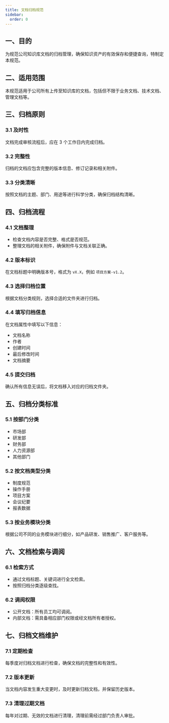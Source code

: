 ```yaml
---
title: 文档归档规范
sidebar:
  order: 0
---
```


## 一、目的
为规范公司知识库文档的归档管理，确保知识资产的有效保存和便捷查询，特制定本规范。

## 二、适用范围
本规范适用于公司所有上传至知识库的文档，包括但不限于业务文档、技术文档、管理文档等。

## 三、归档原则
### 3.1 及时性
文档完成审核流程后，应在 3 个工作日内完成归档。

### 3.2 完整性
归档的文档应包含完整的版本信息、修订记录和相关附件。

### 3.3 分类清晰
按照文档的主题、部门、用途等进行科学分类，确保归档结构清晰。

## 四、归档流程
### 4.1 文档整理
- 检查文档内容是否完整、格式是否规范。
- 整理文档的相关附件，确保附件与文档关联正确。

### 4.2 版本标识
在文档标题中明确版本号，格式为 `vX.X`，例如 `项目方案-v1.2`。

### 4.3 选择归档位置
根据文档分类规则，选择合适的文件夹进行归档。

### 4.4 填写归档信息
在文档属性中填写以下信息：
- 文档名称
- 作者
- 创建时间
- 最后修改时间
- 文档摘要

### 4.5 提交归档
确认所有信息无误后，将文档移入对应的归档文件夹。

## 五、归档分类标准
### 5.1 按部门分类
- 市场部
- 研发部
- 财务部
- 人力资源部
- 其他部门

### 5.2 按文档类型分类
- 制度规范
- 操作手册
- 项目方案
- 会议纪要
- 报表数据

### 5.3 按业务模块分类
根据公司不同的业务模块进行细分，如产品研发、销售推广、客户服务等。

## 六、文档检索与调阅
### 6.1 检索方式
- 通过文档标题、关键词进行全文检索。
- 按照归档分类逐级查找。

### 6.2 调阅权限
- 公开文档：所有员工均可调阅。
- 内部文档：需具备相应部门权限或经文档所有者授权。

## 七、归档文档维护
### 7.1 定期检查
每季度对归档文档进行检查，确保文档的完整性和有效性。

### 7.2 版本更新
当文档内容发生重大变更时，及时更新归档文档，并保留历史版本。

### 7.3 清理过期文档
每年对过期、无效的文档进行清理，清理前需经过部门负责人审批。